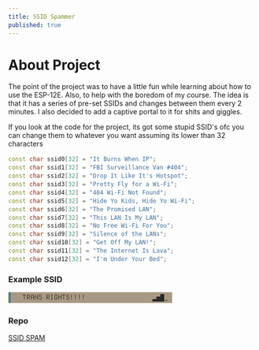 ```yaml
---
title: SSID Spammer
published: true
---
```


# About Project

The point of the project was to have a little fun while learning about how to use the ESP-12E. Also, to help with the boredom of my course. The idea is that it has a series of pre-set SSIDs and changes between them every 2 minutes. I also decided to add a captive portal to it for shits and giggles.

If you look at the code for the project, its got some stupid SSID's ofc you can change them to whatever you want assuming its lower than 32 characters

```cpp
const char ssid0[32] = "It Burns When IP";
const char ssid1[32] = "FBI Surveillance Van #404";
const char ssid2[32] = "Drop It Like It's Hotspot";
const char ssid3[32] = "Pretty Fly for a Wi-Fi";
const char ssid4[32] = "404 Wi-Fi Not Found";
const char ssid5[32] = "Hide Yo Kids, Hide Yo Wi-Fi";
const char ssid6[32] = "The Promised LAN";
const char ssid7[32] = "This LAN Is My LAN";
const char ssid8[32] = "No Free Wi-Fi For You";
const char ssid9[32] = "Silence of the LANs";
const char ssid10[32] = "Get Off My LAN!";
const char ssid11[32] = "The Internet Is Lava";
const char ssid12[32] = "I'm Under Your Bed";
```

### Example SSID

![TRANS RIGHTS!!!!](assets/2023-10-19_13-01.png)

### Repo

[SSID SPAM](https://github.com/Nicroxio/SSID_Spam)
